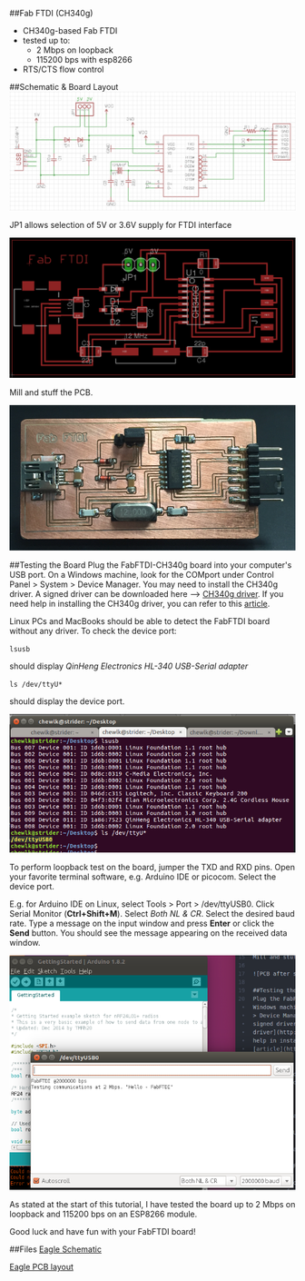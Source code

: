 ##Fab FTDI (CH340g)
* CH340g-based Fab FTDI
* tested up to:
  * 2 Mbps on loopback
  * 115200 bps with esp8266
* RTS/CTS flow control

##Schematic & Board Layout
![FabFTDI-CH340g Schematic](images/fabftdi-ch340g-01.png)

JP1 allows selection of 5V or 3.6V supply for FTDI interface

![FabFTDI-CH340g layout](images/fabftdi-ch340g-02.png)

Mill and stuff the PCB.

![PCB after stuffing](images/fabftdi-ch340g-03.png)

##Testing the Board
Plug the FabFTDI-CH340g board into your computer's USB port. On a Windows machine, look for the COMport under Control Panel > System > Device Manager. You may need to install the CH340g driver. A signed driver can be downloaded here --> [CH340g driver](http://www.arduined.eu/files/CH341SER.zip). If you need help in installing the CH340g driver, you can refer to this [article](http://www.arduined.eu/ch340g-converter-windows-7-driver-download/).

Linux PCs and MacBooks should be able to detect the FabFTDI board without any driver. To check the device port:

`lsusb`

should display *QinHeng Electronics HL-340 USB-Serial adapter*

`ls /dev/ttyU*`

should display the device port.

![Detecting FabFTDI device port](images/fabftdi-ch340g-04.png)

To perform loopback test on the board, jumper the TXD and RXD pins. Open your favorite terminal software, e.g. Arduino IDE or picocom. Select the device port.

E.g. for Arduino IDE on Linux, select Tools > Port > /dev/ttyUSB0. Click Serial Monitor (**Ctrl+Shift+M**). Select *Both NL & CR*. Select the desired baud rate. Type a message on the input window and press **Enter** or click the **Send** button. You should see the message appearing on the received data window.

![Loopback test](images/fabftdi-ch340g-05.png)

As stated at the start of this tutorial, I have tested the board up to 2 Mbps on loopback and 115200 bps on an ESP8266 module.

Good luck and have fun with your FabFTDI board!

##Files
[Eagle Schematic](files/ch340g/fabftdi-ch340g.sch)

[Eagle PCB layout](files/ch340g/fabftdi-ch340g.brd)
